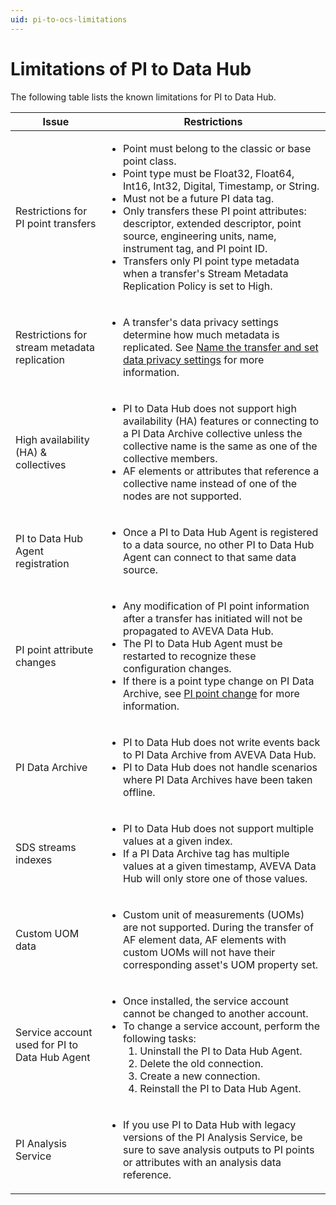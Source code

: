 ```yaml
---
uid: pi-to-ocs-limitations
---
```


# Limitations of PI to Data Hub

The following table lists the known limitations for PI to Data Hub.

| Issue | Restrictions | 
| ------------- | ----------------- | 
| Restrictions for PI point transfers | <ul><li>Point must belong to the classic or base point class.</li><li>Point type must be Float32, Float64, Int16, Int32, Digital, Timestamp, or String.</li><li>Must not be a future PI data tag.</li><li>Only transfers these PI point attributes: descriptor, extended descriptor, point source, engineering units, name, instrument tag, and PI point ID.</li><li>Transfers only PI point type metadata when a transfer's Stream Metadata Replication Policy is set to High.</li></ul> |
| Restrictions for stream metadata replication | <ul><li>A transfer's data privacy settings determine how much metadata is replicated. See [Name the transfer and set data privacy settings](xref:transfer-data) for more information.</li></ul> |  
| High availability (HA) & collectives | <ul><li>PI to Data Hub does not support high availability (HA) features or connecting to a PI Data Archive collective unless the collective name is the same as one of the collective members.</li><li> AF elements or attributes that reference a collective name instead of one of the nodes are not supported.</li></ul> |
| PI to Data Hub Agent registration | <ul><li>Once a PI to Data Hub Agent is registered to a data source, no other PI to Data Hub Agent can connect to that same data source.</li></ul> |
| PI point attribute changes | <ul><li>Any modification of PI point information after a transfer has initiated will not be propagated to AVEVA Data Hub.</li><li>The PI to Data Hub Agent must be restarted to recognize these configuration changes.</li><li>If there is a point type change on PI Data Archive, see [PI point change](xref:pi-point-change) for more information.</li></ul> |
| PI Data Archive | <ul><li>PI to Data Hub does not write events back to PI Data Archive from AVEVA Data Hub.</li><li>PI to Data Hub does not handle scenarios where PI Data Archives have been taken offline.</li></ul> |
| SDS streams indexes | <ul><li>PI to Data Hub does not support multiple values at a given index.</li><li>If a PI Data Archive tag has multiple values at a given timestamp, AVEVA Data Hub will only store one of those values.</li></ul> |
| Custom UOM data | <ul><li>Custom unit of measurements (UOMs) are not supported. During the transfer of AF element data, AF elements with custom UOMs will not have their corresponding asset's UOM property set.</li></ul> |
| Service account used for PI to Data Hub Agent | <ul><li>Once installed, the service account cannot be changed to another account.</li><li>To change a service account, perform the following tasks:<ol><li>Uninstall the PI to Data Hub Agent.</li><li>Delete the old connection.</li><li>Create a new connection.</li><li>Reinstall the PI to Data Hub Agent.</li></ol></li></ul> |
| PI Analysis Service | <ul><li>If you use PI to Data Hub with legacy versions of the PI Analysis Service, be sure to save analysis outputs to PI points or attributes with an analysis data reference.</li></ul>
